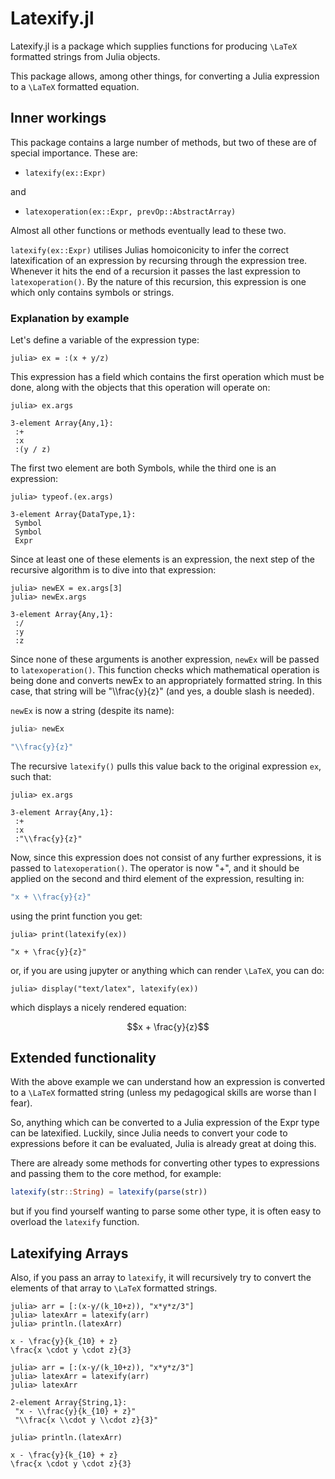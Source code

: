 # Latexify.jl

Latexify.jl is a package which supplies functions for producing ``\LaTeX`` formatted strings from Julia objects.


This package allows, among other things, for converting a Julia expression to a ``\LaTeX`` formatted equation.


## Inner workings

This package contains a large number of methods, but two of these are of special importance.
These are:

- `latexify(ex::Expr)`

and

- `latexoperation(ex::Expr, prevOp::AbstractArray)`

Almost all other functions or methods eventually lead to these two.

`latexify(ex::Expr)` utilises Julias homoiconicity to infer the correct latexification of an expression by recursing through the expression tree. Whenever it hits the end of a recursion it passes the last expression to `latexoperation()`.
By the nature of this recursion, this expression is one which only contains symbols or strings.

### Explanation by example

Let's define a variable of the expression type:
```julia-repl
julia> ex = :(x + y/z)
```

This expression has a field which contains the first operation which must be done, along with the objects that this operation will operate on:
```julia-repl
julia> ex.args

3-element Array{Any,1}:
 :+      
 :x      
 :(y / z)
```

The first two element are both Symbols, while the third one is an expression:
```julia-repl
julia> typeof.(ex.args)

3-element Array{DataType,1}:
 Symbol
 Symbol
 Expr
```

Since at least one of these elements is an expression, the next step of the recursive algorithm is to dive into that expression:

```julia-repl
julia> newEX = ex.args[3]
julia> newEx.args

3-element Array{Any,1}:
 :/
 :y
 :z
```

Since none of these arguments is another expression, `newEx` will be passed to `latexoperation()`.
This function checks which mathematical operation is being done and converts newEx to an appropriately formatted string.
In this case, that string will be "\\\\frac{y}{z}" (and yes, a double slash is needed).

`newEx` is now a string (despite its name):


```julia
julia> newEx

"\\frac{y}{z}"
```

The recursive `latexify()` pulls this value back to the original expression `ex`, such that:

```julia-repl
julia> ex.args

3-element Array{Any,1}:
 :+      
 :x      
 :"\\frac{y}{z}"
```

Now, since this expression does not consist of any further expressions, it is passed to `latexoperation()`.
The operator is now "+", and it should be applied on the second and third element of the expression, resulting in:

```julia
"x + \\frac{y}{z}"
```

using the print function you get:

```julia-repl
julia> print(latexify(ex))

"x + \frac{y}{z}"
```

or, if you are using jupyter or anything which can render ``\LaTeX``, you can do:


```julia-repl
julia> display("text/latex", latexify(ex))
```
which displays a nicely rendered equation:

```math
x + \frac{y}{z}
```



## Extended functionality


With the above example we can understand how an expression is converted to a ``\LaTeX`` formatted string (unless my pedagogical skills are worse than I fear).

So, anything which can be converted to a Julia expression of the Expr type can be latexified.
Luckily, since Julia needs to convert your code to expressions before it can be evaluated, Julia is already great at doing this.

There are already some methods for converting other types to expressions and passing them to the core method, for example:
```julia
latexify(str::String) = latexify(parse(str))
```
but if you find yourself wanting to parse some other type, it is often easy to overload the `latexify` function.


## Latexifying Arrays
Also, if you pass an array to `latexify`, it will recursively try to convert the elements of that array to ``\LaTeX`` formatted strings.


```julia-repl
julia> arr = [:(x-y/(k_10+z)), "x*y*z/3"]
julia> latexArr = latexify(arr)
julia> println.(latexArr)

x - \frac{y}{k_{10} + z}
\frac{x \cdot y \cdot z}{3}
```

```julia-repl
julia> arr = [:(x-y/(k_10+z)), "x*y*z/3"]
julia> latexArr = latexify(arr)
julia> latexArr

2-element Array{String,1}:
 "x - \\frac{y}{k_{10} + z}"     
 "\\frac{x \\cdot y \\cdot z}{3}"

julia> println.(latexArr)

x - \frac{y}{k_{10} + z}
\frac{x \cdot y \cdot z}{3}
```
